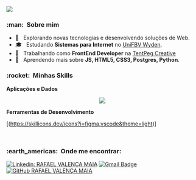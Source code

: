 
![](https://komarev.com/ghpvc/?username=rafvmaia&color=006bed)

<h3> :man: &nbsp;Sobre mim </h3>

- 🤔 &nbsp; Explorando novas tecnologias e desenvolvendo soluções de Web.
- 🎓 &nbsp; Estudando **Sistemas para Internet** no <a href="https://www.wyden.com.br/">UniFBV Wyden</a>.
- 💼 &nbsp; Trabalhando como **FrontEnd Developer** na <a href="https://www.tentpeg.orc">TentPeg Creative</a>
- 🌱 &nbsp; Aprendendo mais sobre **JS, HTML5, CSS3, Postgres, Python**.

<h3> :rocket: &nbsp;Minhas Skills </h3>

**Aplicações e Dados**


<p align="center">
  <a href="https://skillicons.dev">
    <img src="https://skillicons.dev/icons?i=html,css,javascript,postgres,py" />
  </a>
</p>

**Ferramentas de Desenvolvimento**

  [(https://skillicons.dev/icons?i=figma,vscode&theme=light)]


<br/>

<h3> :earth_americas: &nbsp;Onde me encontrar: </h3> 

[![Linkedin: RAFAEL VALENÇA MAIA](https://img.shields.io/badge/-RAFVMAIA-blue?style=flat-square&logo=Linkedin&logoColor=white&link=https://www.linkedin.com/in/rafvmaia/)](https://www.linkedin.com/in/rafvmaia/)
[![Gmail Badge](https://img.shields.io/badge/-contato@estudiodesites.com.br-006bed?style=flat-square&logo=Gmail&logoColor=white&link=mailto:contato@estudiodesites.com.br)](mailto:contato@estudiodesites.com.br)
[![GitHub RAFAEL VALENÇA MAIA]( https://img.shields.io/github/followers/rafvmaia?label=follow&style=social)]([LINK-DO-SEU-GITHUB](https://github.com/rafvmaia/))
